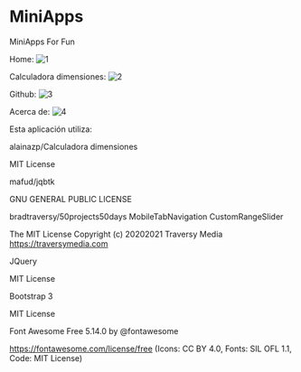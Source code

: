 # MiniApps
MiniApps For Fun

Home:
![1](https://github.com/alainazpe/MiniApps/assets/34461201/bdb5d1f3-c17f-4f25-a945-12171a50b07f)

Calculadora dimensiones:
![2](https://github.com/alainazpe/MiniApps/assets/34461201/d89e5ac2-aa05-47a2-97bf-187c5298677e)

Github:
![3](https://github.com/alainazpe/MiniApps/assets/34461201/48e6d8c1-1ac3-4bd1-955c-3c632d8c6212)

Acerca de:
![4](https://github.com/alainazpe/MiniApps/assets/34461201/37ef7b1a-231f-47e6-9c62-229fca9894eb)


Esta aplicación utiliza:

 alainazp/Calculadora dimensiones 

MIT License

 mafud/jqbtk
 
GNU GENERAL PUBLIC LICENSE

 bradtraversy/50projects50days
MobileTabNavigation
CustomRangeSlider

The MIT License
Copyright (c) 20202021 Traversy Media https://traversymedia.com

 JQuery
 
 MIT License

 Bootstrap 3
 
 MIT License

 Font Awesome Free 5.14.0
by @fontawesome 

https://fontawesome.com/license/free (Icons: CC BY 4.0, Fonts: SIL OFL 1.1, Code: MIT License)




